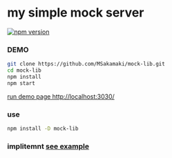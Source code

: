 # my simple mock server

[![npm version](https://badge.fury.io/js/mock-lib.svg)](https://badge.fury.io/js/mock-lib)

### DEMO


```sh
git clone https://github.com/MSakamaki/mock-lib.git
cd mock-lib
npm install
npm start
```

[run demo page http://localhost:3030/](http://localhost:3030/)

### use

```sh
npm install -D mock-lib
```

### implitemnt [see example](./example)


